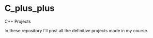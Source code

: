 # C_plus_plus
C++ Projects

In these repository I'll post all the definitive projects made in my course.
